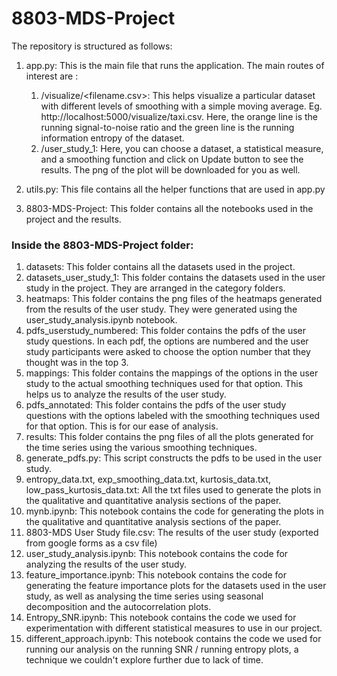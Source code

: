 # 8803-MDS-Project

The repository is structured as follows:
1. app.py: This is the main file that runs the application.
The main routes of interest are :
    1. /visualize/<filename.csv>: This helps visualize a particular dataset with different levels of smoothing with a simple moving average. Eg. http://localhost:5000/visualize/taxi.csv. Here, the orange line is the running signal-to-noise ratio and the green line is the running information entropy of the dataset.
    2. /user_study_1: Here, you can choose a dataset, a statistical measure, and a smoothing function and click on Update button to see the results. The png of the plot will be downloaded for you as well.

2. utils.py: This file contains all the helper functions that are used in app.py
3. 8803-MDS-Project: This folder contains all the notebooks used in the project and the results.

### Inside the 8803-MDS-Project folder:
1. datasets: This folder contains all the datasets used in the project.
2. datasets_user_study_1: This folder contains the datasets used in the user study in the project. They are arranged in the category folders.
3. heatmaps: This folder contains the png files of the heatmaps generated from the results of the user study. They were generated using the user_study_analysis.ipynb notebook.
4. pdfs_userstudy_numbered: This folder contains the pdfs of the user study questions. In each pdf, the options are numbered and the user study participants were asked to choose the option number that they thought was in the top 3.
5. mappings: This folder contains the mappings of the options in the user study to the actual smoothing techniques used for that option. This helps us to analyze the results of the user study.
6. pdfs_annotated: This folder contains the pdfs of the user study questions with the options labeled with the smoothing techniques used for that option. This is for our ease of analysis.
7. results: This folder contains the png files of all the plots generated for the time series using the various smoothing techniques.
8. generate_pdfs.py: This script constructs the pdfs to be used in the user study.
9. entropy_data.txt, exp_smoothing_data.txt, kurtosis_data.txt, low_pass_kurtosis_data.txt: All the txt files used to generate the plots in the qualitative and quantitative analysis sections of the paper.
10. mynb.ipynb: This notebook contains the code for generating the plots in the qualitative and quantitative analysis sections of the paper.
11. 8803-MDS User Study file.csv: The results of the user study (exported from google forms as a csv file)
12. user_study_analysis.ipynb: This notebook contains the code for analyzing the results of the user study.
13. feature_importance.ipynb: This notebook contains the code for generating the feature importance plots for the datasets used in the user study, as well as analysing the time series using seasonal decomposition and the autocorrelation plots.
14. Entropy_SNR.ipynb: This notebook contains the code we used for experimentation with different statistical measures to use in our project.
15. different_approach.ipynb: This notebook contains the code we used for running our analysis on the running SNR / running entropy plots, a technique we couldn't explore further due to lack of time.
    
